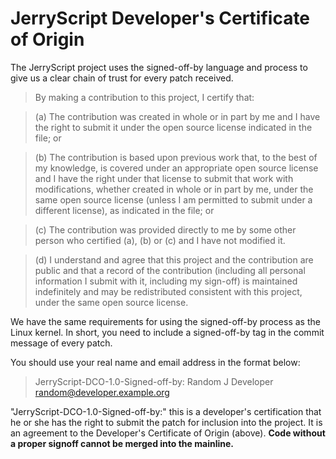 # JerryScript Developer's Certificate of Origin

The JerryScript project uses the signed-off-by language and process to give us a clear chain of trust for every patch received.

> By making a contribution to this project, I certify that:

> (a)	The contribution was created in whole or in part by me and I have the right to submit it under the open source license indicated in the file; or

> (b)	The contribution is based upon previous work that, to the best of my knowledge, is covered under an appropriate open source license and I have the right under that license to submit that work with modifications, whether created in whole or in part by me, under the same open source license (unless I am permitted to submit under a different license), as indicated in the file; or

> (c)	The contribution was provided directly to me by some other person who certified (a), (b) or (c) and I have not modified it.

> (d)	I understand and agree that this project and the contribution are public and that a record of the contribution (including all personal information I submit with it, including my sign-off) is maintained indefinitely and may be redistributed consistent with this project, under the same open source license.

We have the same requirements for using the signed-off-by process as the Linux kernel.
In short, you need to include a signed-off-by tag in the commit message of every patch.

You should use your real name and email address in the format below:

> JerryScript-DCO-1.0-Signed-off-by: Random J Developer random@developer.example.org

"JerryScript-DCO-1.0-Signed-off-by:" this is a developer's certification that he or she has the right to submit the patch for inclusion into the project. It is an agreement to the Developer's Certificate of Origin (above). **Code without a proper signoff cannot be merged into the mainline.**
